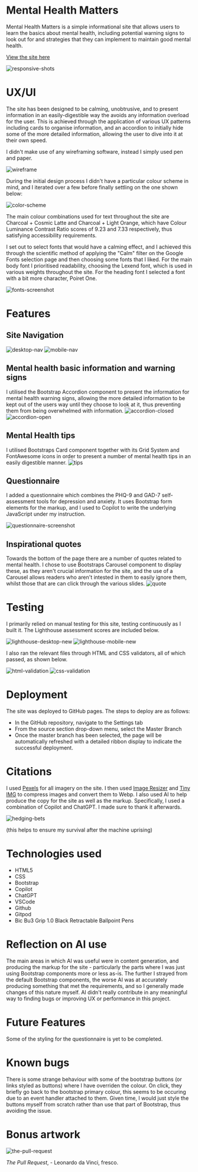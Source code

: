 # Mental Health Matters

Mental Health Matters is a simple informational site that allows users to learn the basics about mental health, including potential warning signs to look out for and strategies that they can implement to maintain good mental health.

[View the site here](https://adam-campbell.github.io/ci-portfolio-project-one/)

![responsive-shots](https://github.com/user-attachments/assets/348203e4-ca73-4bf2-8bba-83f1968508f9)




# UX/UI

The site has been designed to be calming, unobtrusive, and to present information in an easily-digestible way the avoids any information overload for the user. This is achieved through the application of various UX patterns including cards to organise information, and an accordion to initially hide some of the more detailed information, allowing the user to dive into it at their own speed.

I didn't make use of any wireframing software, instead I simply used pen and paper.

![wireframe](https://github.com/user-attachments/assets/94389fb3-a59d-4f12-844d-e19546de97fe)

During the initial design process I didn't have a particular colour scheme in mind, and I iterated over a few before finally settling on the one shown below:

![color-scheme](https://github.com/user-attachments/assets/540864d6-dc87-4e3d-8d89-0d2dc7d6436b)

The main colour combinations used for text throughout the site are Charcoal + Cosmic Latte and Charcoal + Light Orange, which have Colour Luminance Contrast Ratio scores of 9.23 and 7.33 respectively, thus satisfying accessibility requirements. 

I set out to select fonts that would have a calming effect, and I achieved this through the scientific method of applying the "Calm" filter on the Google Fonts selection page and then choosing some fonts that I liked. For the main body font I prioritised readability, choosing the Lexend font, which is used in various weights throughout the site. For the heading font I selected a font with a bit more character, Poiret One.

![fonts-screenshot](https://github.com/user-attachments/assets/d5f67c55-7bc3-4e3e-89e1-f927912e961a)







# Features

## Site Navigation
![desktop-nav](https://github.com/user-attachments/assets/aab3626e-c6a9-42ab-abb0-792a9850231c)
![mobile-nav](https://github.com/user-attachments/assets/7ceab7bf-a3a1-41a9-9078-733af86c45e8)


## Mental health basic information and warning signs

I utilised the Bootstrap Accordion component to present the information for mental health warning signs, allowing the more detailed information to be kept out of the users way until they choose to look at it, thus preventing them from being overwhelmed with information.
![accordion-closed](https://github.com/user-attachments/assets/24008961-0788-4d36-8789-619f4de14c7b)
![accordion-open](https://github.com/user-attachments/assets/793f335e-fd5e-48af-ae0d-9c0d4f3b978c)


## Mental Health tips

I utilised Bootstraps Card component together with its Grid System and FontAwesome icons in order to present a number of mental health tips in an easily digestible manner. 
![tips](https://github.com/user-attachments/assets/0a974a3f-205f-4368-8473-e6bafbd743be)


## Questionnaire
I added a questionnaire which combines the PHQ-9 and GAD-7 self-assessment tools for depression and anxiety. It uses Bootstrap form elements for the markup, and I used to Copilot to write the underlying JavaScript under my instruction.

![questionnaire-screenshot](https://github.com/user-attachments/assets/60286e31-2e4f-4695-9b68-9055870f0f37)


## Inspirational quotes

Towards the bottom of the page there are a number of quotes related to mental health. I chose to use Bootstraps Carousel component to display these, as they aren't crucial information for the site, and the use of a Carousel allows readers who aren't intested in them to easily ignore them, whilst those that are can click through the various slides.
![quote](https://github.com/user-attachments/assets/7e58e821-7bfe-4a4e-9529-ec77f9fb07c6)



# Testing
I primarily relied on manual testing for this site, testing continuously as I built it. 
The Lighthouse assessment scores are included below.

![lighthouse-desktop-new](https://github.com/user-attachments/assets/54f262f3-c9bf-4631-a2ba-97224a972aa9)
![lighthouse-mobile-new](https://github.com/user-attachments/assets/8dd77249-feaf-44c6-b7d6-693e120f5fdd)


I also ran the relevant files through HTML and CSS validators, all of which passed, as shown below.

![html-validation](https://github.com/user-attachments/assets/fbc53baf-fdf3-49b6-957e-259c6f57f0b7)
![css-validation](https://github.com/user-attachments/assets/d75c934e-2197-46fe-894d-0b2329c673b5)



# Deployment
The site was deployed to GitHub pages. The steps to deploy are as follows:
- In the GitHub repository, navigate to the Settings tab
- From the source section drop-down menu, select the Master Branch
- Once the master branch has been selected, the page will be automatically refreshed with a detailed ribbon display to indicate the successful deployment.




# Citations
I used [Pexels](https://pexels.com) for all imagery on the site. I then used [Image Resizer](https://imageresizer.com/image-compressor/editor) and [Tiny IMG](https://tiny-img.com/webp/) to compress images and convert them to Webp. 
I also used AI to help produce the copy for the site as well as the markup. Specifically, I used a combination of Copilot and ChatGPT. I made sure to thank it afterwards.

![hedging-bets](https://github.com/user-attachments/assets/77dfe014-5600-4323-9286-a3329a8a62ac)

(this helps to ensure my survival after the machine uprising)


# Technologies used
- HTML5
- CSS
- Bootstrap
- Copilot
- ChatGPT
- VSCode
- Github
- Gitpod
- Bic Bu3 Grip 1.0 Black Retractable Ballpoint Pens

# Reflection on AI use
The main areas in which AI was useful were in content generation, and producing the markup for the site - particularly the parts where I was just using Bootstrap components more or less as-is. The further I strayed from the default Bootstrap components, the worse AI was at accurately producing something that met the requirements, and so I generally made changes of this nature myself. AI didn't really contribute in any meaningful way to finding bugs or improving UX or performance in this project. 


# Future Features

Some of the styling for the questionnaire is yet to be completed.



# Known bugs

There is some strange behaviour with some of the bootstrap buttons (or links styled as buttons) where I have overriden the colour. On click, they briefly go back to the bootstrap primary colour, this seems to be occuring due to an event handler attached to them. Given time, I would just style the buttons myself from scratch rather than use that part of Bootstrap, thus avoiding the issue.


# Bonus artwork

![the-pull-request](https://github.com/user-attachments/assets/8907a9d0-02eb-4232-8ee3-780ad1f6c18b)

_The Pull Request_, - Leonardo da Vinci, fresco.








